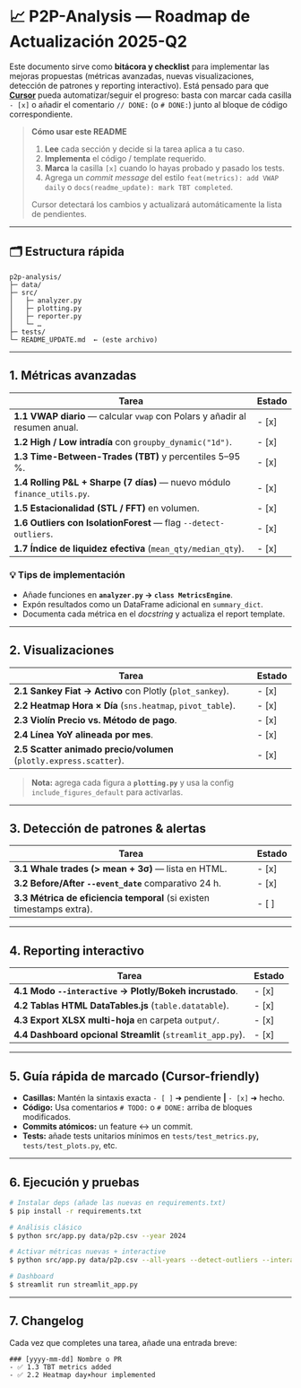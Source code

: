 # 📈 P2P-Analysis — Roadmap de Actualización 2025-Q2

Este documento sirve como **bitácora y checklist** para implementar las mejoras propuestas (métricas avanzadas, nuevas visualizaciones, detección de patrones y reporting interactivo).
Está pensado para que **[Cursor](https://www.cursor.sh/)** pueda automatizar/seguir el progreso: basta con marcar cada casilla `- [x]` o añadir el comentario `// DONE:` (o `# DONE:`) junto al bloque de código correspondiente.

> **Cómo usar este README**
>
> 1. **Lee** cada sección y decide si la tarea aplica a tu caso.
> 2. **Implementa** el código / template requerido.
> 3. **Marca** la casilla `[x]` cuando lo hayas probado y pasado los tests.
> 4. Agrega un *commit message* del estilo `feat(metrics): add VWAP daily` o `docs(readme_update): mark TBT completed`.
>
> Cursor detectará los cambios y actualizará automáticamente la lista de pendientes.

---

## 🗂️ Estructura rápida

```
p2p-analysis/
├─ data/
├─ src/
│   ├─ analyzer.py
│   ├─ plotting.py
│   ├─ reporter.py
│   └─ …
├─ tests/
└─ README_UPDATE.md  ← (este archivo)
```

---

## 1. Métricas avanzadas

| Tarea                                                                       | Estado |
| --------------------------------------------------------------------------- | ------ |
| **1.1 VWAP diario** — calcular `vwap` con Polars y añadir al resumen anual. | - [x] |
| **1.2 High / Low intradía** con `groupby_dynamic("1d")`.                    | - [x] |
| **1.3 Time-Between-Trades (TBT)** y percentiles 5–95 %.                     | - [x] |
| **1.4 Rolling P&L + Sharpe (7 días)** — nuevo módulo `finance_utils.py`.   | - [x] |
| **1.5 Estacionalidad (STL / FFT)** en volumen.                              | - [x] |
| **1.6 Outliers con IsolationForest** — flag `--detect-outliers`.            | - [x] |
| **1.7 Índice de liquidez efectiva** (`mean_qty/median_qty`).                | - [x] |

### 💡 Tips de implementación

* Añade funciones en **`analyzer.py` → `class MetricsEngine`**.
* Expón resultados como un DataFrame adicional en `summary_dict`.
* Documenta cada métrica en el *docstring* y actualiza el report template.

---

## 2. Visualizaciones

| Tarea                                                              | Estado |
| ------------------------------------------------------------------ | ------ |
| **2.1 Sankey Fiat → Activo** con Plotly (`plot_sankey`).           | - [x] |
| **2.2 Heatmap Hora × Día** (`sns.heatmap`, `pivot_table`).         | - [x] |
| **2.3 Violín Precio vs. Método de pago**.                          | - [x] |
| **2.4 Línea YoY alineada por mes**.                                | - [x] |
| **2.5 Scatter animado precio/volumen** (`plotly.express.scatter`). | - [x] |

> **Nota:** agrega cada figura a **`plotting.py`** y usa la config `include_figures_default` para activarlas.

---

## 3. Detección de patrones & alertas

| Tarea                                                                 | Estado |
| --------------------------------------------------------------------- | ------ |
| **3.1 Whale trades (> mean + 3σ)** — lista en HTML.                   | - [x] |
| **3.2 Before/After `--event_date`** comparativo 24 h.                 | - [x] |
| **3.3 Métrica de eficiencia temporal** (si existen timestamps extra). | - [ ] <!-- PENDIENTE: Aclarar timestamps extra o definición de métrica --> |

---

## 4. Reporting interactivo

| Tarea                                                      | Estado |
| ---------------------------------------------------------- | ------ |
| **4.1 Modo `--interactive` → Plotly/Bokeh incrustado**.    | - [x] |
| **4.2 Tablas HTML DataTables.js** (`table.datatable`).     | - [x] |
| **4.3 Export XLSX multi-hoja** en carpeta `output/`.       | - [x] |
| **4.4 Dashboard opcional Streamlit** (`streamlit_app.py`). | - [x] |

---

## 5. Guía rápida de marcado (Cursor-friendly)

* **Casillas:** Mantén la sintaxis exacta `- [ ]` ➜ pendiente  **|** `- [x]` ➜ hecho.
* **Código:** Usa comentarios `# TODO:` o `# DONE:` arriba de bloques modificados.
* **Commits atómicos:** un feature ↔ un commit.
* **Tests:** añade tests unitarios mínimos en `tests/test_metrics.py`, `tests/test_plots.py`, etc.

---

## 6. Ejecución y pruebas

```bash
# Instalar deps (añade las nuevas en requirements.txt)
$ pip install -r requirements.txt

# Análisis clásico
$ python src/app.py data/p2p.csv --year 2024

# Activar métricas nuevas + interactive
$ python src/app.py data/p2p.csv --all-years --detect-outliers --interactive

# Dashboard
$ streamlit run streamlit_app.py
```

---

## 7. Changelog

Cada vez que completes una tarea, añade una entrada breve:

```
### [yyyy-mm-dd] Nombre o PR
- ✅ 1.3 TBT metrics added
- ✅ 2.2 Heatmap day×hour implemented
```